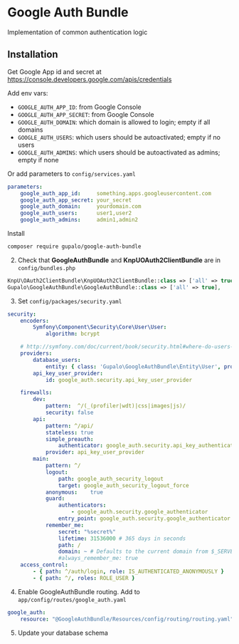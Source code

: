 Google Auth Bundle
==================

Implementation of common authentication logic

Installation
------------

Get Google App id and secret at https://console.developers.google.com/apis/credentials

Add env vars:

* `GOOGLE_AUTH_APP_ID`: from Google Console
* `GOOGLE_AUTH_APP_SECRET`: from Google Console
* `GOOGLE_AUTH_DOMAIN`: which domain is allowed to login; empty if all domains
* `GOOGLE_AUTH_USERS`: which users should be autoactivated; empty if no users
* `GOOGLE_AUTH_ADMINS`: which users should be autoactivated as admins; empty if none

Or add parameters to `config/services.yaml`

```yaml
parameters:
    google_auth_app_id:     something.apps.googleusercontent.com
    google_auth_app_secret: your_secret
    google_auth_domain:     yourdomain.com
    google_auth_users:      user1,user2
    google_auth_admins:     admin1,admin2
```

Install

```sh
composer require gupalo/google-auth-bundle
```

2) Check that **GoogleAuthBundle** and **KnpUOAuth2ClientBundle** are in `config/bundles.php`

```php
KnpU\OAuth2ClientBundle\KnpUOAuth2ClientBundle::class => ['all' => true],
Gupalo\GoogleAuthBundle\GoogleAuthBundle::class => ['all' => true],
```

3) Set `config/packages/security.yaml`

```yaml
security:
    encoders:
        Symfony\Component\Security\Core\User\User:
            algorithm: bcrypt

    # http://symfony.com/doc/current/book/security.html#where-do-users-come-from-user-providers
    providers:
        database_users:
            entity: { class: 'Gupalo\GoogleAuthBundle\Entity\User', property: username }
        api_key_user_provider:
            id: google_auth.security.api_key_user_provider

    firewalls:
        dev:
            pattern:  ^/(_(profiler|wdt)|css|images|js)/
            security: false
        api:
            pattern: ^/api/
            stateless: true
            simple_preauth:
                authenticator: google_auth.security.api_key_authenticator
            provider: api_key_user_provider
        main:
            pattern: ^/
            logout:
                path: google_auth_security_logout
                target: google_auth_security_logout_force
            anonymous:    true
            guard:
                authenticators:
                    - google_auth.security.google_authenticator
                entry_point: google_auth.security.google_authenticator
            remember_me:
                secret: "%secret%"
                lifetime: 31536000 # 365 days in seconds
                path: /
                domain: ~ # Defaults to the current domain from $_SERVER
                #always_remember_me: true
    access_control:
        - { path: ^/auth/login, role: IS_AUTHENTICATED_ANONYMOUSLY }
        - { path: ^/, roles: ROLE_USER }
```

4) Enable GoogleAuthBundle routing. Add to `app/config/routes/google_auth.yaml`

```yaml
google_auth:
    resource: "@GoogleAuthBundle/Resources/config/routing/routing.yaml"
```

5) Update your database schema
